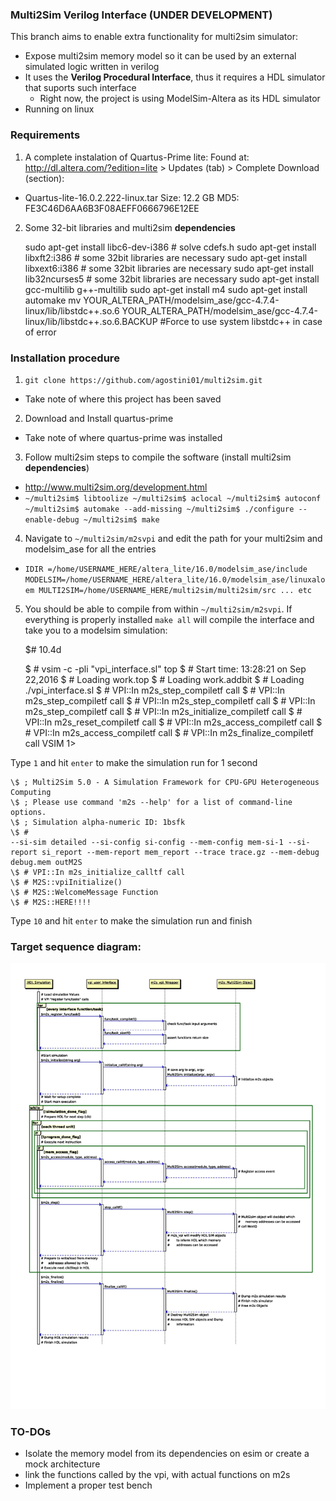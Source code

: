 ### Multi2Sim Verilog Interface (UNDER DEVELOPMENT)

This branch aims to enable extra functionality for multi2sim simulator:

* Expose multi2sim memory model so it can be used by an external simulated logic written in verilog
* It uses the **Verilog Procedural Interface**, thus it requires a HDL simulator that suports such interface
  * Right now, the project is using ModelSim-Altera as its HDL simulator
* Running on linux 

### Requirements
1. A complete instalation of Quartus-Prime lite: Found at:
http://dl.altera.com/?edition=lite > Updates (tab) > Complete Download (section):

 - Quartus-lite-16.0.2.222-linux.tar Size: 12.2 GB MD5:
   FE3C46D6AA6B3F08AEFF0666796E12EE

2. Some 32-bit libraries and multi2sim **dependencies**


    sudo apt-get install libc6-dev-i386 # solve cdefs.h
    sudo apt-get install libxft2:i386   # some 32bit libraries are necessary
    sudo apt-get install libxext6:i386  # some 32bit libraries are necessary
    sudo apt-get install lib32ncurses5  # some 32bit libraries are necessary
    sudo apt-get install gcc-multilib g++-multilib
    sudo apt-get install m4
    sudo apt-get install automake
    mv YOUR_ALTERA_PATH/modelsim_ase/gcc-4.7.4-linux/lib/libstdc++.so.6 YOUR_ALTERA_PATH/modelsim_ase/gcc-4.7.4-linux/lib/libstdc++.so.6.BACKUP #Force to use system libstdc++ in case of error

### Installation procedure 
1. `git clone https://github.com/agostini01/multi2sim.git` 
  * Take note of where this project has been saved
2. Download and Install quartus-prime
  * Take note of where quartus-prime was installed
3. Follow multi2sim steps to compile the software (install multi2sim **dependencies**)
  * http://www.multi2sim.org/development.html
  * `~/multi2sim$ libtoolize
~/multi2sim$ aclocal
~/multi2sim$ autoconf
~/multi2sim$ automake --add-missing
~/multi2sim$ ./configure --enable-debug
~/multi2sim$ make`
4. Navigate to `~/multi2sim/m2svpi` and edit the path for your multi2sim and modelsim_ase for all the entries
  * `IDIR =/home/USERNAME_HERE/altera_lite/16.0/modelsim_ase/include
MODELSIM=/home/USERNAME_HERE/altera_lite/16.0/modelsim_ase/linuxaloem
MULTI2SIM=/home/USERNAME_HERE/multi2sim/multi2sim/src
...
etc`
5. You should be able to compile from within `~/multi2sim/m2svpi`. If everything is properly installed `make all` will compile the interface and take you to a modelsim simulation:

    \$# 10.4d
    
    \$ # vsim -c -pli "vpi_interface.sl" top 
    \$ # Start time: 13:28:21 on Sep 22,2016
    \$ # Loading work.top
    \$ # Loading work.addbit
    \$ # Loading ./vpi_interface.sl
    \$ # VPI::In m2s_step_compiletf call
    \$ # VPI::In m2s_step_compiletf call
    \$ # VPI::In m2s_step_compiletf call
    \$ # VPI::In m2s_step_compiletf call
    \$ # VPI::In m2s_initialize_compiletf call
    \$ # VPI::In m2s_reset_compiletf call
    \$ # VPI::In m2s_access_compiletf call
    \$ # VPI::In m2s_access_compiletf call
    \$ # VPI::In m2s_finalize_compiletf call
    VSIM 1> 

Type `1` and hit `enter` to make the simulation run for 1 second

    \$ ; Multi2Sim 5.0 - A Simulation Framework for CPU-GPU Heterogeneous Computing
    \$ ; Please use command 'm2s --help' for a list of command-line options.
    \$ ; Simulation alpha-numeric ID: 1bsfk
    \$ #                                                                                                         --si-sim detailed --si-config si-config --mem-config mem-si-1 --si-report si_report --mem-report mem_report --trace trace.gz --mem-debug debug.mem outM2S
    \$ # VPI::In m2s_initialize_calltf call
    \$ # M2S::vpiInitialize()
    \$ # M2S::WelcomeMessage Function
    \$ # M2S::HERE!!!!

Type `10` and hit `enter` to make the simulation run and finish

### Target sequence diagram:
![VPI Seq diagram](./images/vpi_seq_diagram.jpg)


### TO-DOs

 - Isolate the memory model from its dependencies on esim or create a
   mock architecture
 - link the functions called by the vpi, with actual functions on m2s
 - Implement a proper test bench

